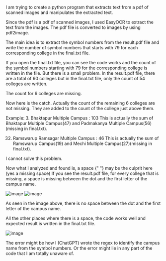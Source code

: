 I am trying to create a python program that extracts text from a pdf of scanned images and manipulates the extracted text.

Since the pdf is a pdf of scanned images, I used EasyOCR to extract the text from the images.
The pdf file is converted to images by using pdf2image.

The main idea is to extract the symbol numbers from the result.pdf file and write the number of symbol numbers that starts with 79 for each corresponding college in the final.txt file.

If you open the final.txt file, you can see the code works and the count of the symbol numbers starting with 79 for the corresponding college is written in the file.
But there is a small problem.
In the result.pdf file, there are a total of 60 colleges but in the final.txt file, only the count of 54 colleges are written.

The count for 6 colleges are missing.

Now here is the catch. Actually the count of the remaining 6 colleges are not missing. They are added to the count of the college just above them.

Example:
3. Bhaktapur Multiple Campus : 103
This is actually the sum of Bhaktapur Multiple Campus(47) and Padmakanya Multiple Campus(56)(missing in final.txt).

32. Ramswarup Ramsagar Multiple Campus : 46
This is actually the sum of Ramswarup Campus(19) and Mechi Multiple Campus(27)(missing in final.txt).

I cannot solve this problem.

Now what I analyzed and found is, a space {" "} may be the culprit here (yes a missing space)
If you see the result.pdf file, for every college that is missing, a space is missing between the dot and the first letter of the campus name.

![image](https://github.com/user-attachments/assets/c2c0855a-5222-45fa-9415-6e04266b4f60)
![image](https://github.com/user-attachments/assets/aade5f85-72a7-43d1-8310-001fd3d83196)

As seen in the image above, there is no space between the dot and the first letter of the campus name.

All the other places where there is a space, the code works well and expected result is written in the final.txt file.

![image](https://github.com/user-attachments/assets/1e9565fb-7ad9-4e7d-aaae-a37b7d414e39)


The error might be how I (ChatGPT) wrote the regex to identify the campus name from the symbol numbers.
Or the error might lie in any part of the code that I am totally unaware of.





